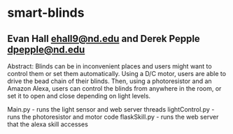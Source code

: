 # smart-blinds

## Evan Hall ehall9@nd.edu and Derek Pepple dpepple@nd.edu

Abstract: Blinds can be in inconvenient places and users might want to control them or set them automatically. Using a D/C motor, users are able to drive the bead chain of their blinds. Then, using a photoresistor and an Amazon Alexa, users can control the blinds from anywhere in the room, or set it to open and close depending on light levels.

Main.py - runs the light sensor and web server threads
lightControl.py - runs the photoresistor and motor code
flaskSkill.py - runs the web server that the alexa skill accesses
